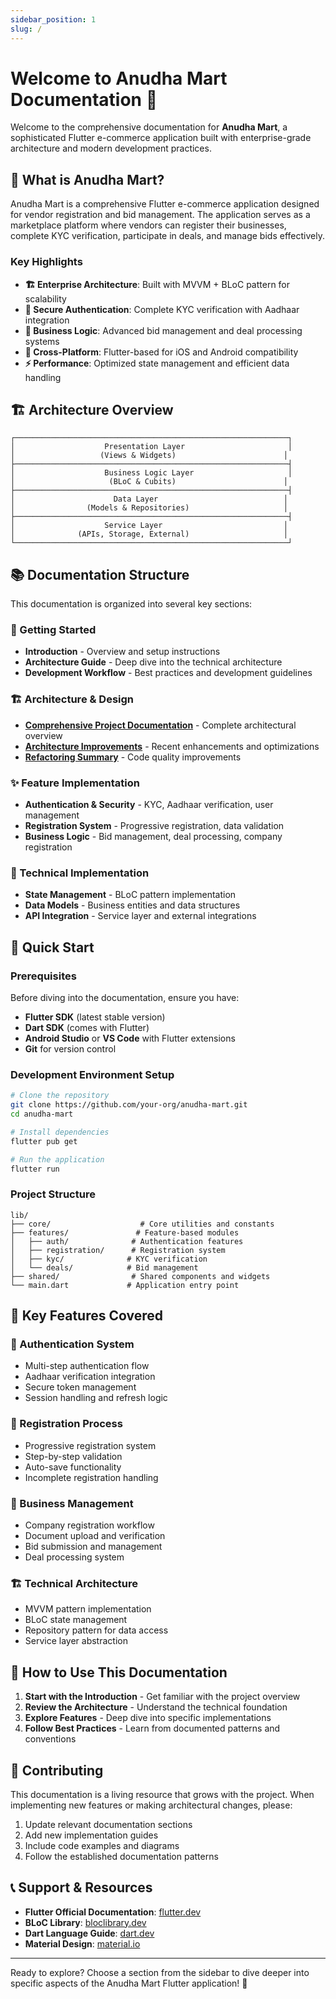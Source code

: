 ```yaml
---
sidebar_position: 1
slug: /
---
```


# Welcome to Anudha Mart Documentation 🚀

Welcome to the comprehensive documentation for **Anudha Mart**, a sophisticated Flutter e-commerce application built with enterprise-grade architecture and modern development practices.

## 🎯 What is Anudha Mart?

Anudha Mart is a comprehensive Flutter e-commerce application designed for vendor registration and bid management. The application serves as a marketplace platform where vendors can register their businesses, complete KYC verification, participate in deals, and manage bids effectively.

### Key Highlights

- **🏗️ Enterprise Architecture**: Built with MVVM + BLoC pattern for scalability
- **🔐 Secure Authentication**: Complete KYC verification with Aadhaar integration
- **💼 Business Logic**: Advanced bid management and deal processing systems
- **📱 Cross-Platform**: Flutter-based for iOS and Android compatibility
- **⚡ Performance**: Optimized state management and efficient data handling

## 🏗️ Architecture Overview

```
┌─────────────────────────────────────────────────────────────┐
│                    Presentation Layer                       │
│                   (Views & Widgets)                        │
├─────────────────────────────────────────────────────────────┤
│                    Business Logic Layer                     │
│                     (BLoC & Cubits)                        │
├─────────────────────────────────────────────────────────────┤
│                      Data Layer                            │
│                (Models & Repositories)                     │
├─────────────────────────────────────────────────────────────┤
│                    Service Layer                           │
│              (APIs, Storage, External)                     │
└─────────────────────────────────────────────────────────────┘
```

## 📚 Documentation Structure

This documentation is organized into several key sections:

### 🚀 Getting Started
- **Introduction** - Overview and setup instructions
- **Architecture Guide** - Deep dive into the technical architecture
- **Development Workflow** - Best practices and development guidelines

### 🏗️ Architecture & Design
- **[Comprehensive Project Documentation](COMPREHENSIVE_PROJECT_DOCUMENTATION.md)** - Complete architectural overview
- **[Architecture Improvements](ARCHITECTURE_IMPROVEMENTS.md)** - Recent enhancements and optimizations
- **[Refactoring Summary](REFACTORING_SUMMARY.md)** - Code quality improvements

### ✨ Feature Implementation
- **Authentication & Security** - KYC, Aadhaar verification, user management
- **Registration System** - Progressive registration, data validation
- **Business Logic** - Bid management, deal processing, company registration

### 🔧 Technical Implementation
- **State Management** - BLoC pattern implementation
- **Data Models** - Business entities and data structures
- **API Integration** - Service layer and external integrations

## 🚀 Quick Start

### Prerequisites

Before diving into the documentation, ensure you have:

- **Flutter SDK** (latest stable version)
- **Dart SDK** (comes with Flutter)
- **Android Studio** or **VS Code** with Flutter extensions
- **Git** for version control

### Development Environment Setup

```bash
# Clone the repository
git clone https://github.com/your-org/anudha-mart.git
cd anudha-mart

# Install dependencies
flutter pub get

# Run the application
flutter run
```

### Project Structure

```
lib/
├── core/                    # Core utilities and constants
├── features/               # Feature-based modules
│   ├── auth/              # Authentication features
│   ├── registration/      # Registration system
│   ├── kyc/              # KYC verification
│   └── deals/            # Bid management
├── shared/                # Shared components and widgets
└── main.dart             # Application entry point
```

## 🎯 Key Features Covered

### 🔐 Authentication System
- Multi-step authentication flow
- Aadhaar verification integration
- Secure token management
- Session handling and refresh logic

### 📝 Registration Process
- Progressive registration system
- Step-by-step validation
- Auto-save functionality
- Incomplete registration handling

### 💼 Business Management
- Company registration workflow
- Document upload and verification
- Bid submission and management
- Deal processing system

### 🏗️ Technical Architecture
- MVVM pattern implementation
- BLoC state management
- Repository pattern for data access
- Service layer abstraction

## 📖 How to Use This Documentation

1. **Start with the Introduction** - Get familiar with the project overview
2. **Review the Architecture** - Understand the technical foundation
3. **Explore Features** - Deep dive into specific implementations
4. **Follow Best Practices** - Learn from documented patterns and conventions

## 🤝 Contributing

This documentation is a living resource that grows with the project. When implementing new features or making architectural changes, please:

1. Update relevant documentation sections
2. Add new implementation guides
3. Include code examples and diagrams
4. Follow the established documentation patterns

## 📞 Support & Resources

- **Flutter Official Documentation**: [flutter.dev](https://flutter.dev/docs)
- **BLoC Library**: [bloclibrary.dev](https://bloclibrary.dev/)
- **Dart Language Guide**: [dart.dev](https://dart.dev/guides)
- **Material Design**: [material.io](https://material.io/)

---

Ready to explore? Choose a section from the sidebar to dive deeper into specific aspects of the Anudha Mart Flutter application! 🎉

